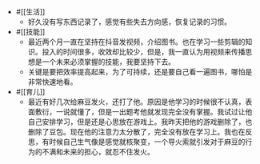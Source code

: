 - #[[生活]]
    - 好久没有写东西记录了，感觉有些失去方向感，恢复记录的习惯。
- #[[技能]]
    - 最近两个月一直在坚持在抖音发视频，介绍图书。也在学习一些剪辑的知识。投入的时间很多，收效却比较少，但是，我一直认为用视频来传播思想是一个未来必须掌握的技能，我要坚持下去。
    - 关键是要把效率提高起来，为了可持续，还是要自己看一遍图书，哪怕是非常快速地看。
- #[[育儿]]
    - 最近有好几次给麻豆发火，还打了他。原因是他学习的时候很不认真，表面敷衍，一说就懂了，但是一出题考他就发现完全没有掌握。我试过让他自己安排学习，但是还是心思放在游戏上。我昨天把他的游戏删除了，也删除了豆包。现在他的注意力太分散了，完全没有放在学习上。我也在反思，有时候自己生气像是感觉就核聚变，一个导火索就引发对于麻豆的行为的不满和未来的担心，就忍不住发火。

